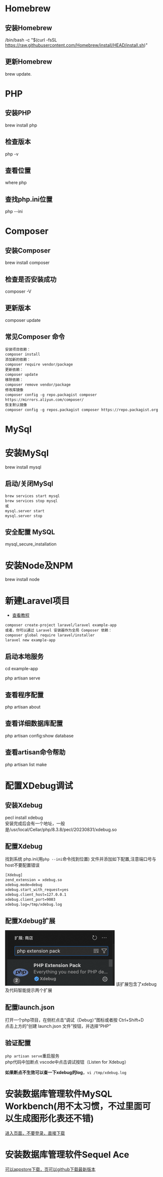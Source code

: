 # Homebrew
## 安装Homebrew
/bin/bash -c "$(curl -fsSL https://raw.githubusercontent.com/Homebrew/install/HEAD/install.sh)"
## 更新Homebrew
brew update.  

# PHP
## 安装PHP
brew install php  
## 检查版本
php -v
## 查看位置
where php
## 查找php.ini位置
php --ini

# Composer
## 安装Composer
brew install composer
## 检查是否安装成功
composer -V
## 更新版本
composer update
## 常见Composer 命令
```
安装项目依赖：  
composer install
添加新的依赖：
composer require vendor/package
更新依赖：
composer update
移除依赖：
composer remove vendor/package
修改库镜像
composer config -g repo.packagist composer https://mirrors.aliyun.com/composer/
恢复默认镜像
composer config -g repos.packagist composer https://repo.packagist.org
```

# MySql
# 安装MySql
brew install mysql
## 启动/关闭MySql
```
brew services start mysql
brew services stop mysql
或
mysql.server start
mysql.server stop
```
## 安全配置 MySQL
mysql_secure_installation


# 安装Node及NPM
brew install node

# 新建Laravel项目
- [查看教程](https://learnku.com/docs/laravel/10.x/installation/14835#d05bfc)
```
composer create-project laravel/laravel example-app   
或者，你可以通过 Laravel 安装器作为全局 Composer 依赖：
composer global require laravel/installer
laravel new example-app
```
## 启动本地服务
cd example-app  

php artisan serve  

## 查看程序配置
php artisan about
## 查看详细数据库配置
php artisan config:show database
## 查看artisan命令帮助
php artisan list make

# 配置XDebug调试
## 安装Xdebug
pecl install xdebug   
安装完成后会有一个地址，一般是/usr/local/Cellar/php/8.3.8/pecl/20230831/xdebug.so
## 配置Xdebug
找到系统 php.ini(用`php --ini`命令找到位置) 文件并添加如下配置,注意端口号与host不要配置错误   
```
[Xdebug]
zend_extension = xdebug.so 
xdebug.mode=debug
xdebug.start_with_request=yes
xdebug.client_host=127.0.0.1
xdebug.client_port=9003
xdebug.log=/tmp/xdebug.log 
```
## 配置Xdebug扩展
![安装php extension pack](image.png)
该扩展包含了xdebug及代码智能提示两个扩展
## 配置launch.json
打开一个php项目，在侧栏点击“调试（Debug）”图标或者按 Ctrl+Shift+D   
点击上方的“创建 launch.json 文件”按钮，并选择“PHP”
## 验证配置
`php artisan serve`重启服务   
php代码中加断点
vscode中点击调试按钮（Listen for Xdebug）

**如果断点不生效可以查一下xdebug的log**，`vi /tmp/xdebug.log`

# 安装数据库管理软件MySQL Workbench(用不太习惯，不过里面可以生成图形化表还不错)
[进入页面，不要登录，直接下载](https://downloads.mysql.com/archives/workbench/)

# 安装数据库管理软件Sequel Ace
[可以appstore下载，页可以github下载最新版本](https://github.com/Sequel-Ace/Sequel-Ace)



